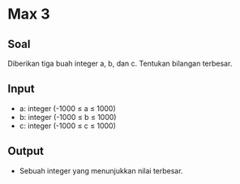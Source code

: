 # Max 3
## Soal
Diberikan tiga buah integer a, b, dan c. Tentukan bilangan terbesar.
## Input
- a: integer (-1000 ≤ a ≤ 1000)
- b: integer (-1000 ≤ b ≤ 1000)
- c: integer (-1000 ≤ c ≤ 1000)
## Output
- Sebuah integer yang menunjukkan nilai terbesar.